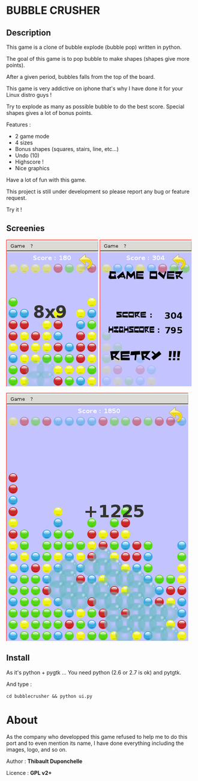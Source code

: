 # BUBBLE CRUSHER

## Description

This game is a clone of bubble explode (bubble pop) written in python.

The goal of this game is to pop bubble to make shapes (shapes give more points).

After a given period, bubbles falls from the top of the board.

This game is very addictive on iphone that's why I have done it for your Linux distro guys !

Try to explode as many as possible bubble to do the best score.
Special shapes gives a lot of bonus points.

Features :
- 2 game mode
- 4 sizes
- Bonus shapes (squares, stairs, line, etc...)
- Undo (10)
- Highscore !
- Nice graphics 

Have a lot of fun with this game.

This project is still under development so please report any bug or feature request.

Try it !

## Screenies 

![Simple square](https://github.com/thibaultduponchelle/bubble-crusher/blob/master/screenies/bubblecrusher1.png)
![Game over](https://github.com/thibaultduponchelle/bubble-crusher/blob/master/screenies/bubblecrusher2.png)

![Big shape](https://github.com/thibaultduponchelle/bubble-crusher/blob/master/screenies/bubblecrusher4.png)


## Install

As it's python + pygtk ... You need python (2.6 or 2.7 is ok) and pytgtk.

And type :

`cd bubblecrusher && python ui.py`

# About

As the company who developped this game refused to help me to do this port and to even mention its name, I have done everything including the images, logo, and so on.

Author : **Thibault Duponchelle**

Licence : **GPL v2+**


